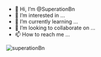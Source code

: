 - 👋 Hi, I’m @SuperationBn
- 👀 I’m interested in ...
- 🌱 I’m currently learning ...
- 💞️ I’m looking to collaborate on ...
- 📫 How to reach me ...

<!---
SuperationBn/SuperationBn is a ✨ special ✨ repository because its `README.md` (this file) appears on your GitHub profile.
You can click the Preview link to take a look at your changes.
--->
![superationBn](https://user-images.githubusercontent.com/107477446/173570344-714511f2-0be0-4779-a1b1-8c1ed9743712.png)

